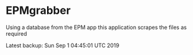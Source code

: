 # EPMgrabber
Using a database from the EPM app this application scrapes the files as required


Latest backup: Sun Sep 1 04:45:01 UTC 2019

